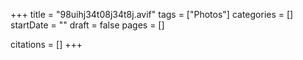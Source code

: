 +++
title = "98uihj34t08j34t8j.avif"
tags = ["Photos"]
categories = []
startDate = ""
draft = false
pages = []

citations = []
+++
